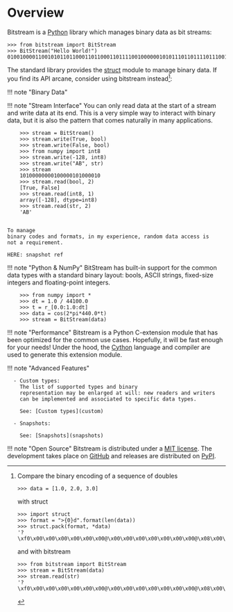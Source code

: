 
Overview
================================================================================

Bitstream is a [Python] library which manages binary data as bit streams:

    >>> from bitstream import BitStream
    >>> BitStream("Hello World!")
    010010000110010101101100011011000110111100100000010101110110111101110010011011000110010000100001


The standard library provides the [struct](https://docs.python.org/2/library/struct.html) 
module to manage binary data. 
If you find its API arcane, consider using bitstream instead[^1]:

[^1]:
    Compare the binary encoding of a sequence of doubles

        >>> data = [1.0, 2.0, 3.0]

    with struct

        >>> import struct
        >>> format = ">{0}d".format(len(data))
        >>> struct.pack(format, *data)
        '?\xf0\x00\x00\x00\x00\x00\x00@\x00\x00\x00\x00\x00\x00\x00@\x08\x00\x00\x00\x00\x00\x00'

    and with bitstream

        >>> from bitstream import BitStream
        >>> stream = BitStream(data)
        >>> stream.read(str)
        '?\xf0\x00\x00\x00\x00\x00\x00@\x00\x00\x00\x00\x00\x00\x00@\x08\x00\x00\x00\x00\x00\x00'



!!! note "Binary Data"



!!! note "Stream Interface"
    You can only read data at the start of a stream 
    and write data at its end.
    This is a very simple way to interact with binary data, but it is also
    the pattern that comes naturally in many applications. 

        >>> stream = BitStream()
        >>> stream.write(True, bool)
        >>> stream.write(False, bool)
        >>> from numpy import int8
        >>> stream.write(-128, int8)
        >>> stream.write("AB", str)
        >>> stream
        10100000000100000101000010
        >>> stream.read(bool, 2)
        [True, False]
        >>> stream.read(int8, 1)
        array([-128], dtype=int8)
        >>> stream.read(str, 2)
        'AB'


    To manage
    binary codes and formats, in my experience, random data access is 
    not a requirement.

    HERE: snapshot ref

!!! note "Python & NumPy" 
    BitStream has built-in support for the common data types 
    with a standard binary layout: bools, ASCII strings, 
    fixed-size integers and floating-point integers. 



        >>> from numpy import *
        >>> dt = 1.0 / 44100.0
        >>> t = r_[0.0:1.0:dt]
        >>> data = cos(2*pi*440.0*t)       
        >>> stream = BitStream(data)

!!! note "Performance" 
    Bitstream is a Python C-extension module that has been
    optimized for the common use cases. Hopefully, it will be fast enough 
    for your needs! 
    Under the hood, the [Cython] language and compiler are used to generate 
    this extension module.

!!! note "Advanced Features"

      - Custom types: 
        The list of supported types and binary 
        representation may be enlarged at will: new readers and writers 
        can be implemented and associated to specific data types.

        See: [Custom types](custom)

      - Snapshots:

        See: [Snapshots](snapshots)

!!! note "Open Source"
    Bitstream  is distributed under a [MIT license]. 
    The development takes place on [GitHub] and 
    releases are distributed on [PyPI].




[Markdown]: http://daringfireball.net/projects/markdown/
[CC-BY-3.0]: http://creativecommons.org/licenses/by/3.0/
[struct]: http://docs.python.org/2/library/struct.html
[Python]: http://www.python.org/
[Cython]: http://www.cython.org
[bitarray]: https://pypi.python.org/pypi/bitarray
[bitstring]: https://code.google.com/p/python-bitstring
[MIT license]: https://github.com/boisgera/bitstream/blob/master/LICENSE.txt
[GitHub]: https://github.com/boisgera/bitstream
[PyPI]: https://pypi.python.org/pypi/bitstream/
